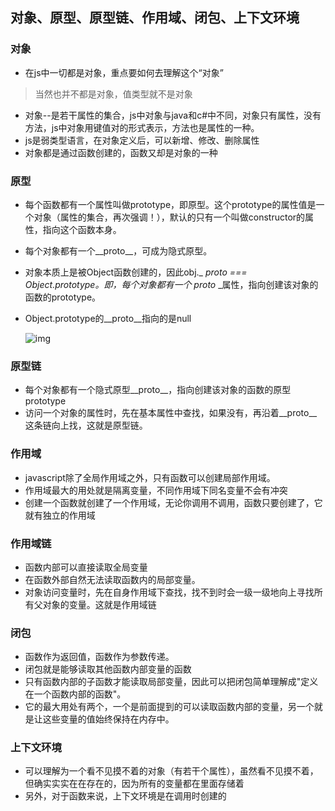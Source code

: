 ## 对象、原型、原型链、作用域、闭包、上下文环境
### 对象
+  在js中一切都是对象，重点要如何去理解这个“对象”
 > 当然也并不都是对象，值类型就不是对象
+ 对象--是若干属性的集合，js中对象与java和c#中不同，对象只有属性，没有方法，js中对象用键值对的形式表示，方法也是属性的一种。
+ js是弱类型语言，在对象定义后，可以新增、修改、删除属性
+ 对象都是通过函数创建的，函数又却是对象的一种

### 原型
+ 每个函数都有一个属性叫做prototype，即原型。这个prototype的属性值是一个对象（属性的集合，再次强调！），默认的只有一个叫做constructor的属性，指向这个函数本身。
+ 每个对象都有一个__proto__，可成为隐式原型。
+ 对象本质上是被Object函数创建的，因此obj._ _proto_ _=== Object.prototype。即，每个对象都有一个_ _proto_ _属性，指向创建该对象的函数的prototype。
+ Object.prototype的__proto__指向的是null  

    ![img](https://box.kancloud.cn/2015-09-21_55ff98eb49706.png)
    
### 原型链
+  每个对象都有一个隐式原型__proto__，指向创建该对象的函数的原型prototype
+ 访问一个对象的属性时，先在基本属性中查找，如果没有，再沿着__proto__这条链向上找，这就是原型链。

### 作用域
+ javascript除了全局作用域之外，只有函数可以创建局部作用域。
+ 作用域最大的用处就是隔离变量，不同作用域下同名变量不会有冲突
+ 创建一个函数就创建了一个作用域，无论你调用不调用，函数只要创建了，它就有独立的作用域

### 作用域链
 + 函数内部可以直接读取全局变量
 + 在函数外部自然无法读取函数内的局部变量。
 + 对象访问变量时，先在自身作用域下查找，找不到时会一级一级地向上寻找所有父对象的变量。这就是作用域链

### 闭包

+ 函数作为返回值，函数作为参数传递。
+ 闭包就是能够读取其他函数内部变量的函数
+ 只有函数内部的子函数才能读取局部变量，因此可以把闭包简单理解成"定义在一个函数内部的函数"。
+ 它的最大用处有两个，一个是前面提到的可以读取函数内部的变量，另一个就是让这些变量的值始终保持在内存中。

### 上下文环境
+ 可以理解为一个看不见摸不着的对象（有若干个属性），虽然看不见摸不着，但确实实实在在存在的，因为所有的变量都在里面存储着
+ 另外，对于函数来说，上下文环境是在调用时创建的
